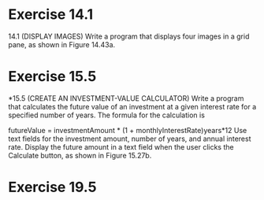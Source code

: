 # Exercise 14.1
14.1 (DISPLAY IMAGES) Write a program that displays four images in a grid pane, as shown in Figure 14.43a.
# Exercise 15.5
*15.5 (CREATE AN INVESTMENT-VALUE CALCULATOR) Write a program that calculates the future value of an investment at a given interest rate for a specified number of years. The formula for the calculation is

futureValue = investmentAmount * (1 + monthlyInterestRate)years*12
Use text fields for the investment amount, number of years, and annual interest rate. Display the future amount in a text field when the user clicks the Calculate button, as shown in Figure 15.27b.
# Exercise 19.5